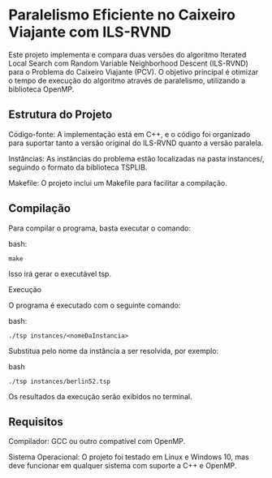 # Paralelismo Eficiente no Caixeiro Viajante com ILS-RVND
Este projeto implementa e compara duas versões do algoritmo Iterated Local Search com Random Variable Neighborhood Descent (ILS-RVND) para o Problema do Caixeiro Viajante (PCV). O objetivo principal é otimizar o tempo de execução do algoritmo através de paralelismo, utilizando a biblioteca OpenMP.

## Estrutura do Projeto

Código-fonte: A implementação está em C++, e o código foi organizado para suportar tanto a versão original do ILS-RVND quanto a versão paralela.

Instâncias: As instâncias do problema estão localizadas na pasta instances/, seguindo o formato da biblioteca TSPLIB.

Makefile: O projeto inclui um Makefile para facilitar a compilação.


## Compilação

Para compilar o programa, basta executar o comando:

bash:
```
make
```
Isso irá gerar o executável tsp.

Execução

O programa é executado com o seguinte comando:

bash:
```
./tsp instances/<nomeDaInstancia>
```
Substitua <nomeDaInstancia> pelo nome da instância a ser resolvida, por exemplo:

bash
```
./tsp instances/berlin52.tsp
```
Os resultados da execução serão exibidos no terminal.

## Requisitos

Compilador: GCC ou outro compatível com OpenMP.

Sistema Operacional: O projeto foi testado em Linux e Windows 10, mas deve funcionar em qualquer sistema com suporte a C++ e OpenMP.
